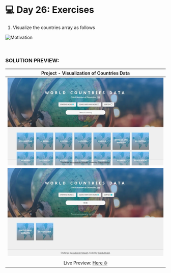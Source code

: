 # 💻 Day 26: Exercises


1. Visualize the countries array as follows

![Motivation](https://github.com/Asabeneh/30-Days-Of-JavaScript/blob/master/images/projects/dom_mini_project_countries_day_6.1.gif)


<br>

### SOLUTION PREVIEW:


| Project - Visualization of Countries Data |
| :----:  |
| ![Solution Preview 1](../images/Day-26-Project-Shot-1.webp) | 
| ![Solution Preview 2](../images/Day-26-Project-Shot-2.webp) | 
| |
| Live Preview: [Here 🌐](https://0xabdulkhalid.github.io/30-days-of-javascript-solutions/day-26) |

<br>